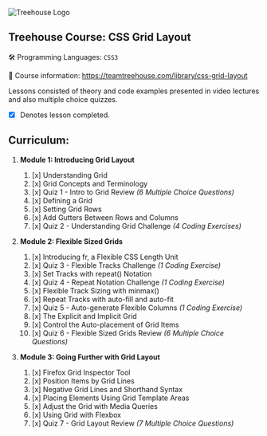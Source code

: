 ![Treehouse Logo](https://i.imgur.com/ZRDPTfM.png)

## Treehouse Course: CSS Grid Layout
:hammer_and_wrench:  Programming Languages: `CSS3`

:book:  Course information: https://teamtreehouse.com/library/css-grid-layout  

Lessons consisted of theory and code examples presented in video lectures and also multiple choice quizzes.
- [x] Denotes lesson completed.

## Curriculum: 
1. **Module 1: Introducing Grid Layout**
    1. [x] Understanding Grid
    1. [x] Grid Concepts and Terminology
    1. [x] Quiz 1 - Intro to Grid Review *(6  Multiple Choice Questions)*
    1. [x] Defining a Grid
    1. [x] Setting Grid Rows
    1. [x] Add Gutters Between Rows and Columns
    1. [x] Quiz 2 - Understanding Grid Challenge *(4 Coding Exercises)*

1. **Module 2: Flexible Sized Grids**
    1. [x] Introducing fr, a Flexible CSS Length Unit
    1. [x] Quiz 3 - Flexible Tracks Challenge *(1 Coding Exercise)*
    1. [x] Set Tracks with repeat() Notation
    1. [x] Quiz 4 - Repeat Notation Challenge *(1 Coding Exercise)*
    1. [x] Flexible Track Sizing with minmax()
    1. [x] Repeat Tracks with auto-fill and auto-fit
    1. [x] Quiz 5 - Auto-generate Flexible Columns *(1 Coding Exercise)*
    1. [x] The Explicit and Implicit Grid
    1. [x] Control the Auto-placement of Grid Items
    1. [x] Quiz 6 - Flexible Sized Grids Review *(6 Multiple Choice Questions)*

1. **Module 3: Going Further with Grid Layout**
    1. [x] Firefox Grid Inspector Tool
    1. [x] Position Items by Grid Lines
    1. [x] Negative Grid Lines and Shorthand Syntax
    1. [x] Placing Elements Using Grid Template Areas
    1. [x] Adjust the Grid with Media Queries
    1. [x] Using Grid with Flexbox
    1. [x] Quiz 7 - Grid Layout Review *(7 Multiple Choice Questions)*
